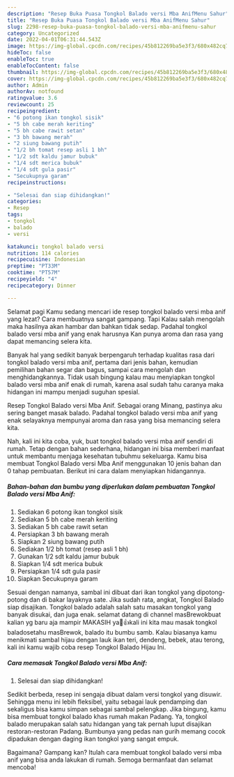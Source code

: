 ```yaml
---
description: "Resep Buka Puasa Tongkol Balado versi Mba AnifMenu Sahur"
title: "Resep Buka Puasa Tongkol Balado versi Mba AnifMenu Sahur"
slug: 2298-resep-buka-puasa-tongkol-balado-versi-mba-anifmenu-sahur
category: Uncategorized
date: 2022-04-01T06:31:44.543Z
image: https://img-global.cpcdn.com/recipes/45b812269ba5e3f3/680x482cq70/tongkol-balado-versi-mba-anif-foto-resep-utama.jpg
hideToc: false
enableToc: true
enableTocContent: false
thumbnail: https://img-global.cpcdn.com/recipes/45b812269ba5e3f3/680x482cq70/tongkol-balado-versi-mba-anif-foto-resep-utama.jpg
cover: https://img-global.cpcdn.com/recipes/45b812269ba5e3f3/680x482cq70/tongkol-balado-versi-mba-anif-foto-resep-utama.jpg
author: Admin
authorAv: notfound
ratingvalue: 3.6
reviewcount: 25
recipeingredient:
- "6 potong ikan tongkol sisik"
- "5 bh cabe merah keriting"
- "5 bh cabe rawit setan"
- "3 bh bawang merah"
- "2 siung bawang putih"
- "1/2 bh tomat resep asli 1 bh"
- "1/2 sdt kaldu jamur bubuk"
- "1/4 sdt merica bubuk"
- "1/4 sdt gula pasir"
- "Secukupnya garam"
recipeinstructions:

- "Selesai dan siap dihidangkan!"
categories:
- Resep
tags:
- tongkol
- balado
- versi

katakunci: tongkol balado versi 
nutrition: 114 calories
recipecuisine: Indonesian
preptime: "PT33M"
cooktime: "PT57M"
recipeyield: "4"
recipecategory: Dinner

---
```



Selamat pagi Kamu sedang mencari ide resep tongkol balado versi mba anif yang lezat? Cara membuatnya sangat gampang. Tapi Kalau salah mengolah maka hasilnya akan hambar dan bahkan tidak sedap. Padahal tongkol balado versi mba anif yang enak harusnya Kan punya aroma dan rasa yang dapat memancing selera kita.


Banyak hal yang sedikit banyak berpengaruh terhadap kualitas rasa dari tongkol balado versi mba anif, pertama dari jenis bahan, kemudian pemilihan bahan segar dan bagus, sampai cara mengolah dan menghidangkannya. Tidak usah bingung kalau mau menyiapkan tongkol balado versi mba anif enak di rumah, karena asal sudah tahu caranya maka hidangan ini mampu menjadi suguhan spesial.

Resep Tongkol Balado versi Mba Anif. Sebagai orang Minang, pastinya aku sering banget masak balado. Padahal tongkol balado versi mba anif yang enak selayaknya mempunyai aroma dan rasa yang bisa memancing selera kita.


Nah, kali ini kita coba, yuk, buat tongkol balado versi mba anif sendiri di rumah. Tetap dengan bahan sederhana, hidangan ini bisa memberi manfaat untuk membantu menjaga kesehatan tubuhmu sekeluarga. Kamu bisa membuat Tongkol Balado versi Mba Anif menggunakan 10 jenis bahan dan 0 tahap pembuatan. Berikut ini cara dalam menyiapkan hidangannya.

<!--inarticleads1-->

##### Bahan-bahan dan bumbu yang diperlukan dalam pembuatan Tongkol Balado versi Mba Anif:

1. Sediakan 6 potong ikan tongkol sisik
1. Sediakan 5 bh cabe merah keriting
1. Sediakan 5 bh cabe rawit setan
1. Persiapkan 3 bh bawang merah
1. Siapkan 2 siung bawang putih
1. Sediakan 1/2 bh tomat (resep asli 1 bh)
1. Gunakan 1/2 sdt kaldu jamur bubuk
1. Siapkan 1/4 sdt merica bubuk
1. Persiapkan 1/4 sdt gula pasir
1. Siapkan Secukupnya garam


Sesuai dengan namanya, sambal ini dibuat dari ikan tongkol yang dipotong-potong dan di bakar layaknya sate. Jika sudah rata, angkat, Tongkol Balado siap disajikan. Tongkol balado adalah salah satu masakan tongkol yang banyak disukai, dan juga enak. selamat datang di channel masBrewokbuat kalian yg baru aja mampir MAKASIH ya🤗👍kali ini kita mau masak tongkol baladosetahu masBrewok, balado itu bumbu samb. Kalau biasanya kamu menikmati sambal hijau dengan lauk ikan teri, dendeng, bebek, atau terong, kali ini kamu wajib coba resep Tongkol Balado Hijau Ini. 

<!--inarticleads2-->

##### Cara memasak Tongkol Balado versi Mba Anif:


1. Selesai dan siap dihidangkan!

Sedikit berbeda, resep ini sengaja dibuat dalam versi tongkol yang disuwir. Sehingga menu ini lebih fleksibel, yaitu sebagai lauk pendamping dan sekaligus bisa kamu simpan sebagai sambal pelengkap. Jika bingung, kamu bisa membuat tongkol balado khas rumah makan Padang. Ya, tongkol balado merupakan salah satu hidangan yang tak pernah luput disajikan restoran-restoran Padang. Bumbunya yang pedas nan gurih memang cocok dipadukan dengan daging ikan tongkol yang sangat empuk. 

Bagaimana? Gampang kan? Itulah cara membuat tongkol balado versi mba anif yang bisa anda lakukan di rumah. Semoga bermanfaat dan selamat mencoba!
